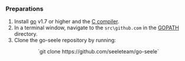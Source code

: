 ### Preparations
1. Install [go](https://golang.org/dl/) v1.7 or higher and the [C compiler](https://gcc.gnu.org/). 
2. In a terminal window, navigate to the `src\github.com` in the [GOPATH](https://github.com/golang/go/wiki/SettingGOPATH) directory. 
3. Clone the go-seele repository by running:
<div align='center'>`git clone https://github.com/seeleteam/go-seele`</div>